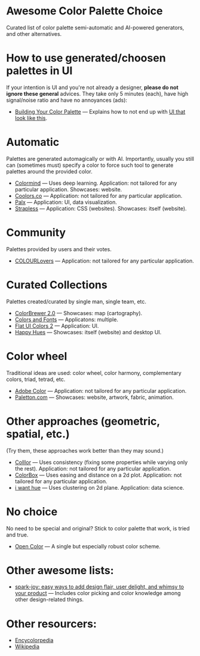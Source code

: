 # Awesome Color Palette Choice
Curated list of color palette semi-automatic and AI-powered generators, and other alternatives.

# How to use generated/choosen palettes in UI
If your intention is UI and you're not already a designer, **please do not ignore these general** advices. They take only 5 minutes (each), have high signal/noise ratio and have no annoyances (ads):
* [Building Your Color Palette](https://refactoringui.com/previews/building-your-color-palette/) — Explains how to not end up with [UI that look like this](https://refactoring-ui.nyc3.cdn.digitaloceanspaces.com/previews/whats-in-a-color-palette-02.png).

# Automatic
Palettes are generated automagically or with AI. Importantly, usually you still can (sometimes must) specify a color to force such tool to generate palettes around the provided color.
* [Colormind](http://colormind.io/) — Uses deep learning. Application: not tailored for any particular application. Showcases: website.
* [Coolors.co](https://coolors.co/) — Application: not tailored for any particular application.
* [Palx](https://palx.jxnblk.com/) — Application: UI, data visualization.
* [Strapless](http://strapless.io/) — Application: CSS (websites). Showcases: itself (website).

# Community
Palettes provided by users and their votes.
* [COLOURLovers](https://www.colourlovers.com/) — Application: not tailored for any particular application.

# Curated Collections
Palettes created/curated by single man, single team, etc.
* [ColorBrewer 2.0](http://colorbrewer2.org) — Showcases: map (cartography).
* [Colors and Fonts](https://www.colorsandfonts.com/) — Applicatons: multiple.
* [Flat UI Colors 2](https://flatuicolors.com/) — Application: UI.
* [Happy Hues](https://www.happyhues.co/) — Showcases: itself (website) and desktop UI.

# Color wheel
Traditional ideas are used: color wheel, color harmony, complementary colors, triad, tetrad, etc.
* [Adobe Color](https://color.adobe.com/) — Application: not tailored for any particular application.
* [Paletton.com](http://paletton.com/) — Showcases: website, artwork, fabric, animation.

# Other approaches (geometric, spatial, etc.)
(Try them, these approaches work better than they may sound.)
* [Colllor](http://colllor.com/) — Uses consistency (fixing some properties while varying only the rest). Application: not tailored for any particular application.
* [ColorBox](https://www.colorbox.io/) — Uses easing and distance on a 2d plot. Application: not tailored for any particular application.
* [i want hue](https://medialab.github.io/iwanthue/) — Uses clustering on 2d plane. Application: data science.

# No choice
No need to be special and original? Stick to color palette that work, is tried and true.
* [Open Color](https://yeun.github.io/open-color/) — A single but especially robust color scheme.

# Other awesome lists:
* [spark-joy: easy ways to add design flair, user delight, and whimsy to your product](https://github.com/sw-yx/spark-joy) — Includes color picking and color knowledge among other design-related things.

# Other resourcers:
* [Encycolorpedia](https://encycolorpedia.com/)
* [Wikipedia](https://en.wikipedia.org/wiki/List_of_colors_by_shade)
